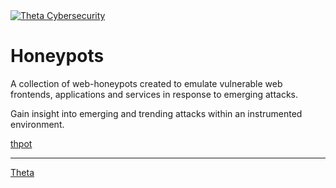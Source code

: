 <a href="https://www.theta.co.nz/cyber">
<img src="https://avatars0.githubusercontent.com/u/2897191?s=70&v=4"
title="Theta Cybersecurity" alt="Theta Cybersecurity">
</a>

# Honeypots

A collection of web-honeypots created to emulate vulnerable web frontends, applications and services in response to emerging attacks.

Gain insight into emerging and trending attacks within an instrumented environment.

[thpot](https://manpages.ubuntu.com/manpages/bionic/man8/thpot.8.html)

---
[Theta](https://www.theta.co.nz/cyber)

